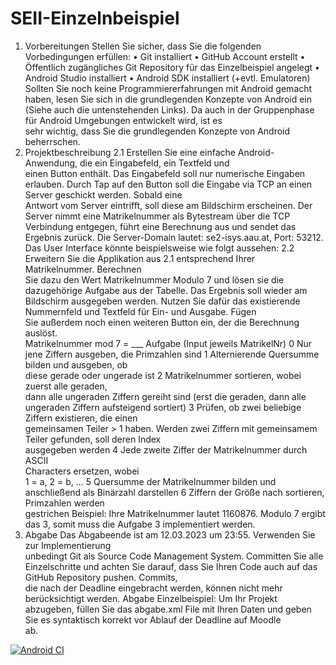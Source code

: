 # SEII-Einzelnbeispiel

1.	Vorbereitungen
Stellen	Sie	sicher,	dass	Sie	die	folgenden	Vorbedingungen	erfüllen:
• Git	installiert
• GitHub	Account	erstellt
• Öffentlich	zugängliches	Git Repository	für	das	Einzelbeispiel	angelegt
• Android	Studio	installiert
• Android	SDK	installiert	(+evtl.	Emulatoren)
Sollten	Sie	noch	keine	Programmiererfahrungen	mit	Android	gemacht	haben,	lesen	Sie	
sich	 in	 die	 grundlegenden	 Konzepte	 von	 Android	 ein (Siehe auch	 die	 untenstehenden	
Links).	Da	auch	in	 der	Gruppenphase	 für	Android	Umgebungen	entwickelt	wird,	ist	es	
sehr	wichtig,	dass	Sie	die	grundlegenden	Konzepte	von	Android	beherrschen.	
2.	Projektbeschreibung
 2.1
 Erstellen Sie	 eine	 einfache	Android-Anwendung, die	 ein	 Eingabefeld,	 ein	 Textfeld	 und	
 einen	Button	enthält.	Das	Eingabefeld	soll	nur	numerische	Eingaben	erlauben.	Durch	Tap	
 auf	den	Button	soll	die	Eingabe	via	TCP	an	einen	Server	geschickt	werden.	Sobald	eine	
 Antwort	vom	Server	eintrifft,	soll	diese	am	Bildschirm	erscheinen.	
 Der	 Server	 nimmt	 eine	 Matrikelnummer	 als	 Bytestream über	 die	 TCP	 Verbindung	
 entgegen,	führt	eine	Berechnung	aus	und	sendet	das	Ergebnis	zurück.
 Die	Server-Domain	lautet: se2-isys.aau.at,	Port: 53212.
 Das	User	Interface	könnte	beispielsweise	wie	folgt	aussehen:
 2.2
 Erweitern	Sie	die	Applikation	aus	2.1	entsprechend	 Ihrer	Matrikelnummer.	Berechnen	
 Sie dazu	den	Wert	Matrikelnummer	Modulo	7 und	lösen	sie	die	dazugehörige	Aufgabe	aus	
 der	Tabelle.	Das	Ergebnis	soll	wieder	am	Bildschirm	ausgegeben	werden.
 Nutzen	Sie	dafür	das	existierende	Nummernfeld und	Textfeld	für	Ein- und	Ausgabe.	Fügen	
 Sie	außerdem	noch	einen	weiteren	Button	ein,	der	die	Berechnung	auslöst.	
 Matrikelnummer	mod	7 =	___ Aufgabe (Input	jeweils	MatrikelNr)
   0 Nur	jene	Ziffern	ausgeben,	die	Primzahlen	sind
   1 Alternierende	Quersumme	bilden	und	ausgeben,	ob	
   diese	gerade	oder	ungerade	ist
   2 Matrikelnummer	sortieren,	wobei	zuerst	alle	geraden,	
   dann	alle	ungeraden	Ziffern	gereiht	sind	(erst	die	
   geraden,	dann	alle	ungeraden	Ziffern	aufsteigend	
   sortiert)
   3 Prüfen,	ob	zwei	beliebige	Ziffern	existieren, die	einen	
   gemeinsamen	Teiler	>	1	haben.	Werden	zwei	Ziffern	
   mit	gemeinsamem	Teiler	gefunden,	soll	deren	Index	
   ausgegeben	werden
   4 Jede	zweite	Ziffer	der	Matrikelnummer	durch	ASCII	
   Characters	ersetzen,	wobei	
   1 =	a,	2	=	b,	…
   5 Quersumme	der	Matrikelnummer	bilden	und	
   anschließend	als	Binärzahl	darstellen
   6 Ziffern	der	Größe	nach	sortieren,	Primzahlen	werden	
   gestrichen
   Beispiel:	Ihre	Matrikelnummer	lautet	1160876.	Modulo	7	ergibt	das	3,	somit	muss	die	
   Aufgabe	3	implementiert	werden.	
3.	Abgabe
Das	 Abgabeende	 ist	 am	 12.03.2023 um	 23:55.	 Verwenden	 Sie	 zur	 Implementierung	
unbedingt	Git als	Source	Code	Management System.	Committen	Sie	alle	Einzelschritte	und	
achten	Sie	darauf,	dass	Sie	Ihren	Code	auch	auf	das	GitHub	Repository pushen.	Commits,	
die	nach	der	Deadline	eingebracht	werden,	können	nicht	mehr	berücksichtigt	werden.
Abgabe	Einzelbeispiel: Um	Ihr Projekt	abzugeben,	füllen	Sie	das	abgabe.xml File	mit	
Ihren	Daten	und	geben	Sie	es	syntaktisch	korrekt vor	Ablauf	der	Deadline	auf Moodle	
ab.
 
 [![Android CI](https://github.com/aoksy1/SEII-Einzelnbeispiel/actions/workflows/android.yml/badge.svg)](https://github.com/aoksy1/SEII-Einzelnbeispiel/actions/workflows/android.yml)
